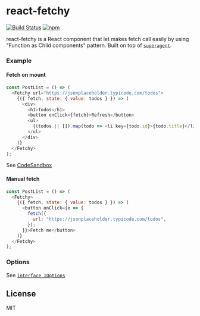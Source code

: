 
# react-fetchy

[![Build Status](https://travis-ci.org/LoicMahieu/react-fetchy.svg?branch=master)](https://travis-ci.org/LoicMahieu/react-fetchy)
[![npm](https://img.shields.io/npm/v/react-fetchy.svg)](https://www.npmjs.com/package/react-fetchy)

react-fetchy is a React component that let makes fetch call easily by using "Function as Child components" pattern. Built on top of [`superagent`](http://visionmedia.github.io/superagent/).

### Example

#### Fetch on mount

```js
const PostList = () => (
  <Fetchy url="https://jsonplaceholder.typicode.com/todos">
    {({ fetch, state: { value: todos } }) => (
      <div>
        <h1>Todos</h1>
        <button onClick={fetch}>Refresh</button>
        <ul>
          {(todos || []).map(todo => <li key={todo.id}>{todo.title}</li>)}
        </ul>
      </div>
    )}
  </Fetchy>
);
```

See [CodeSandbox](https://codesandbox.io/s/01v3kj6nnw)

#### Manual fetch

```js
const PostList = () => (
  <Fetchy>
    {({ fetch, state: { value: todos } }) => (
      <button onClick={e => {
        fetch({
          url: "https://jsonplaceholder.typicode.com/todos",
        });
      }}>Fetch me</button>
    )}
  </Fetchy>
);
```


### Options

See [`interface IOptions`](./src/Fetchy.tsx#L19-L26)

## License

MIT
